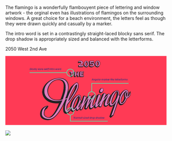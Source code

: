 The flamingo is a wonderfully flambouyent piece of lettering and window artwork - the orginal even has illustrations of flamingos on the surrounding windows. A great choice for a beach environment, the letters feel as though they were drawn quickly and casually by a marker.

The intro word is set in a contrastingly straight-laced blocky sans serif. The drop shadow is appropriately sized and balanced with the letterforms.

2050 West 2nd Ave

![](/media/the-flamingo-study.png)

![](/media/the-flamingo-context.jpg)
